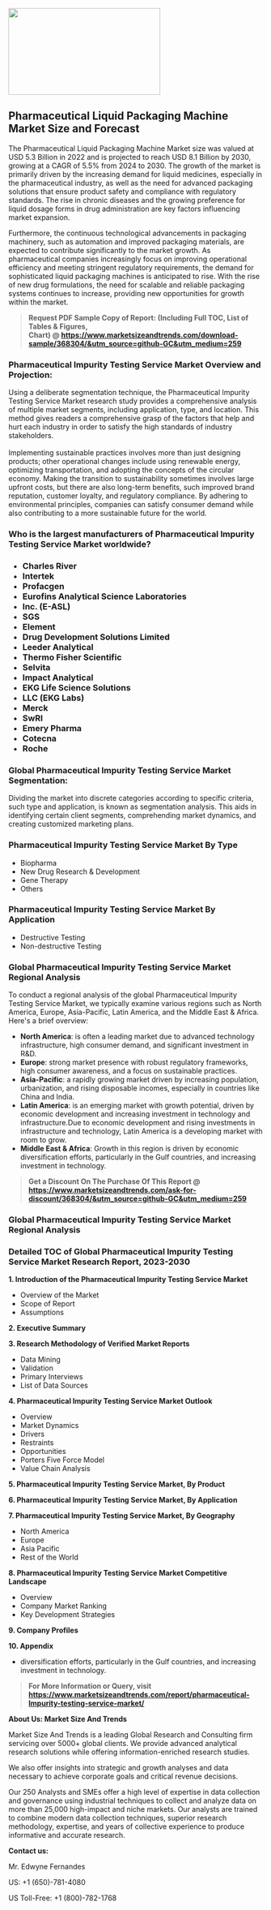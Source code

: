 <p><img class="alignnone size-medium wp-image-20088" src="https://ffe5etoiles.com/wp-content/uploads/2024/12/MST1-300x171.png" alt="" width="300" height="171" /></p><h2>Pharmaceutical Liquid Packaging Machine Market Size and Forecast</h2><p>The Pharmaceutical Liquid Packaging Machine Market size was valued at USD 5.3 Billion in 2022 and is projected to reach USD 8.1 Billion by 2030, growing at a CAGR of 5.5% from 2024 to 2030. The growth of the market is primarily driven by the increasing demand for liquid medicines, especially in the pharmaceutical industry, as well as the need for advanced packaging solutions that ensure product safety and compliance with regulatory standards. The rise in chronic diseases and the growing preference for liquid dosage forms in drug administration are key factors influencing market expansion.</p><p>Furthermore, the continuous technological advancements in packaging machinery, such as automation and improved packaging materials, are expected to contribute significantly to the market growth. As pharmaceutical companies increasingly focus on improving operational efficiency and meeting stringent regulatory requirements, the demand for sophisticated liquid packaging machines is anticipated to rise. With the rise of new drug formulations, the need for scalable and reliable packaging systems continues to increase, providing new opportunities for growth within the market.</p></p><blockquote id="" class=""><strong>Request PDF Sample Copy of Report: (Including Full TOC, List of Tables &amp; Figures, Chart)&nbsp;@&nbsp;<strong><a href="https://www.marketsizeandtrends.com/download-sample/368304/&utm_source=github-GC&utm_medium=259" target="_blank">https://www.marketsizeandtrends.com/download-sample/368304/&utm_source=github-GC&utm_medium=259</a></strong></strong></blockquote><h3 id="" class="">Pharmaceutical lmpurity Testing Service Market&nbsp;Overview and Projection:</h3><p id="" class="">Using a deliberate segmentation technique, the Pharmaceutical lmpurity Testing Service Market research study provides a comprehensive analysis of multiple market segments, including application, type, and location. This method gives readers a comprehensive grasp of the factors that help and hurt each industry in order to satisfy the high standards of industry stakeholders. <br /> <br />Implementing sustainable practices involves more than just designing products; other operational changes include using renewable energy, optimizing transportation, and adopting the concepts of the circular economy. Making the transition to sustainability sometimes involves large upfront costs, but there are also long-term benefits, such improved brand reputation, customer loyalty, and regulatory compliance. By adhering to environmental principles, companies can satisfy consumer demand while also contributing to a more sustainable future for the world.</p><h3 id="" class="">Who is the largest manufacturers of&nbsp;Pharmaceutical lmpurity Testing Service Market worldwide?</h3><h3 class=""><p><ul><li>Charles River </li><li> Intertek </li><li> Profacgen </li><li> Eurofins Analytical Science Laboratories </li><li> Inc. (E-ASL) </li><li> SGS </li><li> Element </li><li> Drug Development Solutions Limited </li><li> Leeder Analytical </li><li> Thermo Fisher Scientific </li><li> Selvita </li><li> Impact Analytical </li><li> EKG Life Science Solutions </li><li> LLC (EKG Labs) </li><li> Merck </li><li> SwRI </li><li> Emery Pharma </li><li> Cotecna </li><li> Roche</li></ul></p></h3><h3 id="" class="">Global&nbsp;Pharmaceutical lmpurity Testing Service Market Segmentation:</h3><p id="" class="">Dividing the market into discrete categories according to specific criteria, such type and application, is known as segmentation analysis. This aids in identifying certain client segments, comprehending market dynamics, and creating customized marketing plans.</p><h3 id="" class="">Pharmaceutical lmpurity Testing Service Market&nbsp;By Type</h3><p><p><ul><li>Biopharma</li><li> New Drug Research & Development</li><li> Gene Therapy</li><li> Others</p></li></ul></p></p><h3 id="" class="">Pharmaceutical lmpurity Testing Service Market&nbsp;By Application</h3><p class=""><p><ul><li>Destructive Testing</li><li> Non-destructive Testing</li></ul></p></p><h3 id="" class="">Global Pharmaceutical lmpurity Testing Service Market Regional Analysis</h3><p id="" class="">To conduct a regional analysis of the global Pharmaceutical lmpurity Testing Service Market, we typically examine various regions such as North America, Europe, Asia-Pacific, Latin America, and the Middle East &amp; Africa. Here's a brief overview:</p><ul><li><strong>North America</strong>: is often a leading market due to advanced technology infrastructure, high consumer demand, and significant investment in R&amp;D.</li><li><strong>Europe</strong>: strong market presence with robust regulatory frameworks, high consumer awareness, and a focus on sustainable practices.</li><li><strong>Asia-Pacific</strong>: a rapidly growing market driven by increasing population, urbanization, and rising disposable incomes, especially in countries like China and India.</li><li><strong>Latin America</strong>: is an emerging market with growth potential, driven by economic development and increasing investment in technology and infrastructure.Due to economic development and rising investments in infrastructure and technology, Latin America is a developing market with room to grow.</li><li><strong>Middle East &amp; Africa</strong>: Growth in this region is driven by economic diversification efforts, particularly in the Gulf countries, and increasing investment in technology.</li></ul><blockquote id="" class=""><strong>Get a Discount On The Purchase Of This Report @ <strong><a href="https://www.marketsizeandtrends.com/ask-for-discount/368304/&utm_source=github-GC&utm_medium=259" target="_blank">https://www.marketsizeandtrends.com/ask-for-discount/368304/&utm_source=github-GC&utm_medium=259</a></strong></strong></blockquote><h3 id="" class="">Global Pharmaceutical lmpurity Testing Service Market Regional Analysis</h3><h3 id="" class="">Detailed TOC of Global Pharmaceutical lmpurity Testing Service Market Research Report, 2023-2030</h3><p id="" class=""><strong>1. Introduction of the Pharmaceutical lmpurity Testing Service Market</strong></p><ul><li>Overview of the Market</li><li>Scope of Report</li><li>Assumptions</li></ul><p id="" class=""><strong>2. Executive Summary</strong></p><p id="" class=""><strong>3. Research Methodology of Verified Market Reports</strong></p><ul><li>Data Mining</li><li>Validation</li><li>Primary Interviews</li><li>List of Data Sources</li></ul><p id="" class=""><strong>4. Pharmaceutical lmpurity Testing Service Market Outlook</strong></p><ul><li>Overview</li><li>Market Dynamics</li><li>Drivers</li><li>Restraints</li><li>Opportunities</li><li>Porters Five Force Model</li><li>Value Chain Analysis</li></ul><p id="" class=""><strong>5. Pharmaceutical lmpurity Testing Service Market, By Product</strong></p><p id="" class=""><strong>6. Pharmaceutical lmpurity Testing Service Market, By Application</strong></p><p id="" class=""><strong>7. Pharmaceutical lmpurity Testing Service Market, By Geography</strong></p><ul><li>North America</li><li>Europe</li><li>Asia Pacific</li><li>Rest of the World</li></ul><p id="" class=""><strong>8. Pharmaceutical lmpurity Testing Service Market Competitive Landscape</strong></p><ul><li>Overview</li><li>Company Market Ranking</li><li>Key Development Strategies</li></ul><p id="" class=""><strong>9. Company Profiles</strong></p><p id="" class=""><strong>10. Appendix</strong></p><ul><li>diversification efforts, particularly in the Gulf countries, and increasing investment in technology.</li></ul><blockquote id="" class=""><strong>For More Information or Query, visit <strong><strong><a href="https://www.marketsizeandtrends.com/report/pharmaceutical-lmpurity-testing-service-market/" target="_blank">https://www.marketsizeandtrends.com/report/pharmaceutical-lmpurity-testing-service-market/</a></strong></strong></strong></blockquote><p id="" class=""><strong>About Us: Market Size And Trends</strong></p><p id="" class="">Market Size And Trends is a leading Global Research and Consulting firm servicing over 5000+ global clients. We provide advanced analytical research solutions while offering information-enriched research studies.</p><p id="" class="">We also offer insights into strategic and growth analyses and data necessary to achieve corporate goals and critical revenue decisions.</p><p id="" class="">Our 250 Analysts and SMEs offer a high level of expertise in data collection and governance using industrial techniques to collect and analyze data on more than 25,000 high-impact and niche markets. Our analysts are trained to combine modern data collection techniques, superior research methodology, expertise, and years of collective experience to produce informative and accurate research.</p><p id="" class=""><strong>Contact us:</strong></p><p id="" class="">Mr. Edwyne Fernandes</p><p id="" class="">US: +1 (650)-781-4080</p><p id="" class="">US Toll-Free: +1 (800)-782-1768</p>
